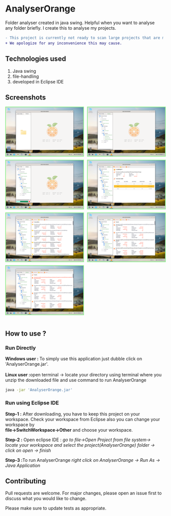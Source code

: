 # AnalyserOrange
Folder analyser created in java swing. Helpful when you want to analyse any folder briefly. I create this to analyse my projects. 
```diff
- This project is currently not ready to scan large projects that are more than 100MB.
+ We apologize for any inconvenience this may cause.
```
  
## Technologies used
   1. Java swing
   2. file-handling
   3. developed in Eclipse IDE 

## Screenshots 

<div style="display: flex;flex-direction: column; grid-gap: 10px;">
    <div style="display: flex; grid-gap: 10px;">
        <img src="screenshots/1.png" alt="screenshots" width="49%" style="border: 2px solid lightgreen"/>
        <img src="screenshots/2.png" alt="screenshots" width="49%" style="border: 2px solid lightgreen"/>
    </div>
    <div style="display: flex; grid-gap: 10px;">
        <img src="screenshots/3.png" alt="screenshots" width="49%" style="border: 2px solid lightgreen"/>
        <img src="screenshots/4.png" alt="screenshots" width="49%" style="border: 2px solid lightgreen"/>
    </div>
    <div style="display: flex; grid-gap: 10px;">
        <img src="screenshots/5.png" alt="screenshots" width="49%" style="border: 2px solid lightgreen"/>
        <img src="screenshots/6.png" alt="screenshots" width="49%" style="border: 2px solid lightgreen"/>
    </div>
      <div style="display: flex; grid-gap: 10px;">
        <img src="screenshots/7.png" alt="screenshots" width="49%" style="border: 2px solid lightgreen"/>
    </div>
</div>
<br>

## How to use ?

### Run Directly

<b>Windows user : </b>To simply use this application just dubble click on 'AnalyserOrange.jar'.
<br><br>
<b>Linux user :</b>open terminal -> locate your directory using terminal where you unzip the downloaded file and use command to run AnalyserOrange
```bash
java -jar 'AnalyserOrange.jar'
```

### Run using Eclipse IDE
 <b>Step-1 :</b> After downloading, you have to keep this project on your workspace. Check your workspace from Eclipse also you can change your workspace by <br>
   <b>file->SwitchWorkspace->Other</b>
   and choose your workspace.

<b>Step-2 :</b> Open eclipse IDE : 
     <i>go to file->Open Project from file system-> locate your workspace and select the project(AnalyserOrange) folder -> click on open -> finish</i>

<b>Step-3 :</b>To run AnalyserOrange <i>right click on AnalyserOrange -> Run As -> Java Application</i>

## Contributing

Pull requests are welcome. For major changes, please open an issue first
to discuss what you would like to change.

Please make sure to update tests as appropriate.  
